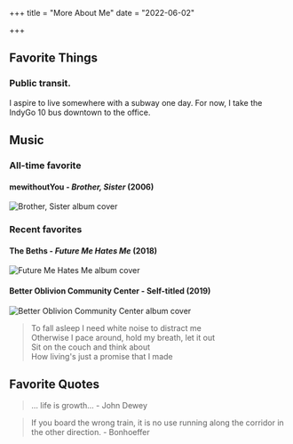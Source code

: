 +++
title = "More About Me"
date = "2022-06-02"

+++

## Favorite Things

### Public transit.

I aspire to live somewhere with a subway one day.
For now, I take the IndyGo 10 bus downtown to the office.

## Music

### All-time favorite

#### mewithoutYou - *Brother, Sister* (2006)

![Brother, Sister album cover](https://en.wikipedia.org/wiki/Brother,_Sister#/media/File:Mewithoutyou_brothersister_cover.jpg)

### Recent favorites

#### The Beths - *Future Me Hates Me* (2018)

![Future Me Hates Me album cover](https://f4.bcbits.com/img/a1225303261_16.jpg)

#### Better Oblivion Community Center - Self-titled (2019)

![Better Oblivion Community Center album cover](https://media.pitchfork.com/photos/5c49d90d98bca5110aace017/1:1/w_320,c_limit/better%20oblivion%20community%20center.jpg)

> To fall asleep I need white noise to distract me  
  Otherwise I pace around, hold my breath, let it out  
  Sit on the couch and think about   
  How living's just a promise that I made  

## Favorite Quotes

> ... life is growth... - John Dewey

> If you board the wrong train, it is no use running along the corridor in the other direction. - Bonhoeffer